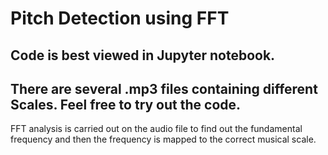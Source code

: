 # Pitch Detection using FFT
## Code is best viewed in Jupyter notebook.
## There are several .mp3 files containing different Scales. Feel free to try out the code.
FFT analysis is carried out on the audio file to find out the fundamental frequency and then the frequency is mapped to the correct musical scale. 

